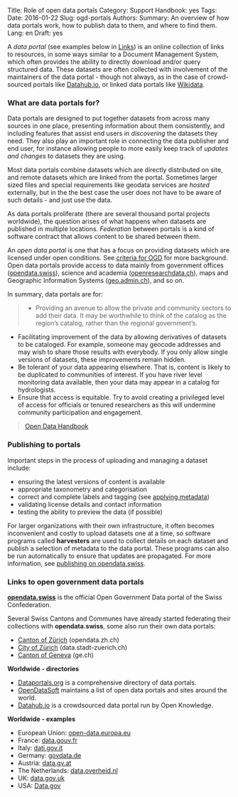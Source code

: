 Title: Role of open data portals
Category: Support
Handbook: yes
Tags:
Date: 2016-01-22
Slug: ogd-portals
Authors:
Summary: An overview of how data portals work, how to publish data to them, and where to find them.
Lang: en
Draft: yes


A *data portal* (see examples below in [Links](#links)) is an online collection of links to resources, in some ways similar to a Document Management System, which often provides the ability to directly download and/or query structured data. These datasets are often collected with involvement of the maintainers of the data portal - though not always, as in the case of crowd-sourced portals like [Datahub.io](http://datahub.io), or linked data portals like [Wikidata](https://www.wikidata.org/).

### What are data portals for?

Data portals are designed to put together datasets from across many sources in one place, presenting information about them consistently, and including features that assist end users in *discovering* the datasets they need. They also play an important role in connecting the data publisher and end user, for instance allowing people to more easily keep track of *updates and changes* to datasets they are using.

Most data portals combine datasets which are directly distributed on site, and remote datasets which are linked from the portal. Sometimes larger sized files and special requirements like geodata services are *hosted* externally, but in the the best case the user does not have to be aware of such details - and just use the data.

As data portals proliferate (there are several thousand portal projects worldwide), the question arises of what happens when datasets are published in multiple locations. *Federation* between portals is a kind of software contract that allows content to be shared between them.

An *open data portal* is one that has a focus on providing datasets which are licensed under open conditions. See [criteria for OGD](/identify/criteria) for more background. Open data portals provide access to data mainly from government offices ([opendata.swiss](/publish/opendata-swiss)), science and academia ([openresearchdata.ch](http://openresearchdata.ch)), maps and Geographic Information Systems ([geo.admin.ch](http://geo.admin.ch)), and so on.

In summary, data portals are for:

> - Providing an avenue to allow the private and community sectors to add their data. It may be worthwhile to think of the catalog as the region’s catalog, rather than the regional government’s.
- Facilitating improvement of the data by allowing derivatives of datasets to be cataloged. For example, someone may geocode addresses and may wish to share those results with everybody. If you only allow single versions of datasets, these improvements remain hidden.
- Be tolerant of your data appearing elsewhere. That is, content is likely to be duplicated to communities of interest. If you have river level monitoring data available, then your data may appear in a catalog for hydrologists.
- Ensure that access is equitable. Try to avoid creating a privileged level of access for officials or tenured researchers as this will undermine community participation and engagement.

> [Open Data Handbook](http://opendatahandbook.org/guide/en/how-to-open-up-data/#for-government)

### Publishing to portals

Important steps in the process of uploading and managing a dataset include:

- ensuring the latest versions of content is available
- appropriate taxonometry and categorisation
- correct and complete labels and tagging (see [applying metadata](/publish/metadata))
- validating license details and contact information
- testing the ability to preview the data (if possible)

For larger organizations with their own infrastructure, it often becomes inconvenient and costly to upload datasets one at a time, so software programs called **harvesters** are used to collect details on each dataset and publish a selection of metadata to the data portal. These programs can also be run automatically to ensure that updates are propagated. For more information, see [publishing on opendata.swiss](/publish/opendata-swiss).

<a name="links"></a>
### Links to open government data portals

**[opendata.swiss](http://opendata.swiss)** is the official Open Government Data portal of the Swiss Confederation.

Several Swiss Cantons and Communes have already started federating their collections with **opendata.swiss**, some also run their own data portals:

- [Canton of Zürich](http://opendata.zh.ch/) (opendata.zh.ch)
- [City of Zürich](http://data.stadt-zuerich.ch/) (data.stadt-zuerich.ch)
- [Canton of Geneva](http://ge.ch/sitg/donnees) (ge.ch)

**Worldwide - directories**

- [Dataportals.org](http://dataportals.org/) is a comprehensive directory of data portals.
- [OpenDataSoft](https://www.opendatasoft.com/a-comprehensive-list-of-all-open-data-portals-around-the-world/) maintains a list of open data portals and sites around the world.
- [Datahub.io](http://datahub.io) is a crowdsourced data portal run by Open Knowledge.

**Worldwide - examples**

- European Union: [open-data.europa.eu](http://open-data.europa.eu/en/data/)
- France: [data.gouv.fr](http://www.data.gouv.fr/fr/)
- Italy: [dati.gov.it](http://www.dati.gov.it/)
- Germany: [govdata.de](https://www.govdata.de/)
- Austria: [data.gv.at](https://www.data.gv.at/)
- The Netherlands: [data.overheid.nl](https://data.overheid.nl/)
- UK: [data.gov.uk](https://data.gov.uk/)
- USA: [Data.gov](https://www.data.gov/open-gov/)
